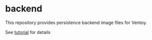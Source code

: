 # backend
This repository provides persistence backend image files for Ventoy.

See [tutorial](https://www.ventoy.net/cn/plugin_persistence.html) for details

